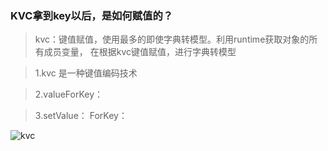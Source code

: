 ### KVC拿到key以后，是如何赋值的？

>  kvc：键值赋值，使用最多的即使字典转模型。利用runtime获取对象的所有成员变量， 在根据kvc键值赋值，进行字典转模型

> 1.kvc 是一种键值编码技术

> 2.valueForKey：

> 3.setValue： ForKey：

![kvc](https://raw.githubusercontent.com/qwerOC/testOne/6c74b605ead8477a036b6b37ab247d33f5646741/WechatIMG12.png)